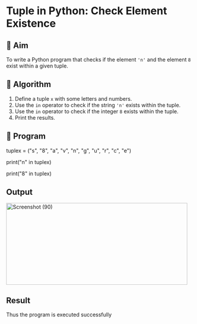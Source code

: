 # Tuple in Python: Check Element Existence

## 🎯 Aim
To write a Python program that checks if the element `'n'` and the element `8` exist within a given tuple.

## 🧠 Algorithm
1. Define a tuple `x` with some letters and numbers.
2. Use the `in` operator to check if the string `'n'` exists within the tuple.
3. Use the `in` operator to check if the integer `8` exists within the tuple.
4. Print the results.

## 🧾 Program
tuplex = ("s", "8", "a", "v", "n", "g", "u", "r", "c", "e")

print("n" in tuplex)

print("8" in tuplex)

## Output

<img width="488" height="221" alt="Screenshot (90)" src="https://github.com/user-attachments/assets/b508af12-2b2a-422c-8914-e1d304922d02" />


## Result
Thus the program is executed successfully
